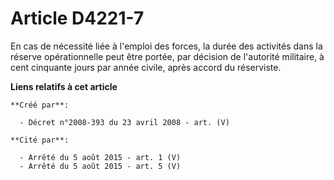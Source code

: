 # Article D4221-7

En cas de nécessité liée à l'emploi des forces, la durée des activités dans la réserve opérationnelle peut être portée, par
décision de l'autorité militaire, à cent cinquante jours par année civile, après accord du réserviste.

**Liens relatifs à cet article**

	**Créé par**:

	  - Décret n°2008-393 du 23 avril 2008 - art. (V)

	**Cité par**:

	  - Arrêté du 5 août 2015 - art. 1 (V)
	  - Arrêté du 5 août 2015 - art. 5 (V)
